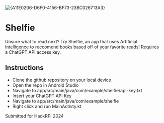 ![{A11E0206-D6F0-4156-BF73-23BC026713A3}](https://github.com/user-attachments/assets/12521d29-9e9e-492f-916d-cbbf8da23798)
# Shelfie
Unsure what to read next? Try Shelfie, an app that uses Artificial Intelligence to reccomend books based off of your favorite reads! Requires a ChatGPT API access key.

## Instructions
- Clone the github repository on your local device
- Open the repo in Android Studio
- Navigate to app/src/main/java/com/example/shelfie/api-key.txt
- Insert your ChatGPT API Key
- Navigate to app/src/main/java/com/example/shelfie
- Right click and run MainActivty.kt


Submitted for HackRPI 2024
